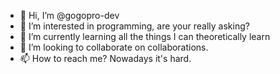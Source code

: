 - 👋 Hi, I’m @gogopro-dev
- 👀 I’m interested in programming, are your really asking?
- 🌱 I’m currently learning all the things I can theoretically learn
- 💞️ I’m looking to collaborate on collaborations.
- 📫 How to reach me? Nowadays it's hard.

<!---
gogopro-dev/gogopro-dev is a ✨ special ✨ repository because its `README.md` (this file) appears on your GitHub profile.
You can click the Preview link to take a look at your changes.
--->
